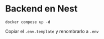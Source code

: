 # Backend en Nest

```
docker compose up -d

```
Copiar el ```.env.template``` y renombrarlo a ```.env```